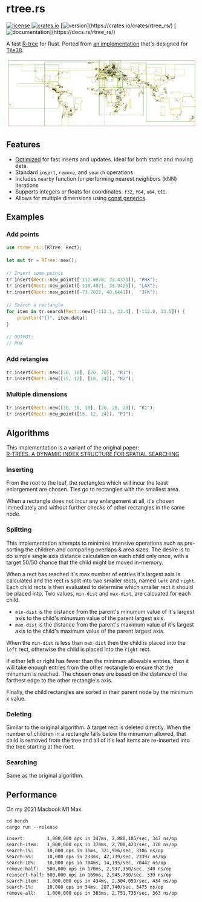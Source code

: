 # rtree.rs

[![license](https://img.shields.io/crates/l/rtree_rs.svg)](LICENSE)
[![crates.io](https://img.shields.io/crates/d/rtree_rs.svg)](https://crates.io/crates/rtree_rs)
[![version](https://img.shields.io/crates/v/rtree_rs.svg?)](https://crates.io/crates/rtree_rs/)
[![documentation](https://docs.rs/rtree_rs/badge.svg?)](https://docs.rs/rtree_rs/)

A fast [R-tree](https://en.wikipedia.org/wiki/R-tree) for Rust. Ported from [an implementation](https://github.com/tidwall/rtree) that's designed for [Tile38](https://github.com/tidwall/tile38).

![Cities](cities.png)

## Features

- [Optimized](#algorithms) for fast inserts and updates. Ideal for both static and moving data.
- Standard `insert`, `remove`, and `search` operations
- Includes `nearby` function for performing nearest neighbors (kNN) iterations
- Supports integers or floats for coordinates. `f32`, `f64`, `u64`, etc.
- Allows for multiple dimensions using [const generics](https://blog.rust-lang.org/2021/02/26/const-generics-mvp-beta.html#what-are-const-generics).

## Examples

### Add points

```rust
use rtree_rs::{RTree, Rect};

let mut tr = RTree::new();

// Insert some points
tr.insert(Rect::new_point([-112.0078, 33.4373]), "PHX");
tr.insert(Rect::new_point([-118.4071, 33.9425]), "LAX");
tr.insert(Rect::new_point([-73.7822, 40.6441]),  "JFK");

// Search a rectangle
for item in tr.search(Rect::new([-112.1, 33.4], [-112.0, 33.5])) {
    println!("{}", item.data);
}

// OUTPUT:
// PHX
```

### Add retangles

```rust
tr.insert(Rect::new([10, 10], [20, 20]), "R1");
tr.insert(Rect::new([15, 12], [18, 24]), "R2");
```

### Multiple dimensions

```rust
tr.insert(Rect::new([10, 10, 10], [20, 20, 20]), "R1");
tr.insert(Rect::new_point([15, 12, 24]), "P1");
```


## Algorithms

This implementation is a variant of the original paper:  
[R-TREES. A DYNAMIC INDEX STRUCTURE FOR SPATIAL SEARCHING](http://www-db.deis.unibo.it/courses/SI-LS/papers/Gut84.pdf)

### Inserting

From the root to the leaf, the rectangles which will incur the least enlargement are chosen. Ties go to rectangles with the smallest area.

When a rectangle does not incur any enlargement at all, it's chosen immediately and without further checks of other rectangles in the same node.

### Splitting

This implementation attempts to minimize intensive operations such as pre-sorting the children and comparing overlaps & area sizes. The desire is to do simple single axis distance calculation on each child only once, with a target 50/50 chance that the child might be moved in-memory.

When a rect has reached it's max number of entries it's largest axis is calculated and the rect is split into two smaller rects, named `left` and `right`. Each child rects is then evaluated to determine which smaller rect it should be placed into. Two values, `min-dist` and `max-dist`, are calcuated for each child. 

- `min-dist` is the distance from the parent's minumum value of it's largest axis to the child's minumum value of the parent largest axis.
- `max-dist` is the distance from the parent's maximum value of it's largest axis to the child's maximum value of the parent largest axis.

When the `min-dist` is less than `max-dist` then the child is placed into the `left` rect, otherwise the child is placed into the `right` rect. 

If either left or right has fewer than the minimum allowable entries, then it will take enough entries from the other rectangle to ensure that the minumum is reached. The chosen ones are based on the distance of the farthest edge to the other rectangle's axis.

Finally, the child rectangles are sorted in their parent node by the minimum x value.

### Deleting

Similar to the original algorithm.
A target rect is deleted directly. When the number of children in a rectangle falls below the minumum allowed, that child is removed from the tree and all of it's leaf items are re-inserted into the tree starting at the root.

### Searching

Same as the original algorithm.


## Performance 

On my 2021 Macbook M1 Max.

```
cd bench
cargo run --release
```

```
insert:        1,000,000 ops in 347ms, 2,880,185/sec, 347 ns/op
search-item:   1,000,000 ops in 370ms, 2,700,423/sec, 370 ns/op
search-1%:     10,000 ops in 31ms, 321,916/sec, 3106 ns/op
search-5%:     10,000 ops in 233ms, 42,739/sec, 23397 ns/op
search-10%:    10,000 ops in 704ms, 14,195/sec, 70442 ns/op
remove-half:   500,000 ops in 170ms, 2,937,350/sec, 340 ns/op
reinsert-half: 500,000 ops in 169ms, 2,945,730/sec, 339 ns/op
search-item:   1,000,000 ops in 434ms, 2,304,059/sec, 434 ns/op
search-1%:     10,000 ops in 34ms, 287,740/sec, 3475 ns/op
remove-all:    1,000,000 ops in 363ms, 2,751,735/sec, 363 ns/op
```
